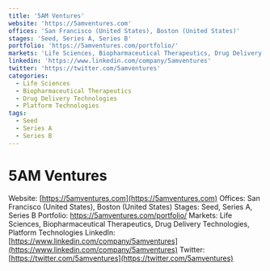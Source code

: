 ```yaml
---
title: '5AM Ventures'
website: 'https://5amventures.com'
offices: 'San Francisco (United States), Boston (United States)'
stages: 'Seed, Series A, Series B'
portfolio: 'https://5amventures.com/portfolio/'
markets: 'Life Sciences, Biopharmaceutical Therapeutics, Drug Delivery Technologies, Platform Technologies'
linkedin: 'https://www.linkedin.com/company/5amventures'
twitter: 'https://twitter.com/5amventures'
categories:
  - Life Sciences
  - Biopharmaceutical Therapeutics
  - Drug Delivery Technologies
  - Platform Technologies
tags:
  - Seed
  - Series A
  - Series B
---
```


# 5AM Ventures
Website: [https://5amventures.com](https://5amventures.com)
Offices: San Francisco (United States), Boston (United States)
Stages: Seed, Series A, Series B
Portfolio: https://5amventures.com/portfolio/
Markets: Life Sciences, Biopharmaceutical Therapeutics, Drug Delivery Technologies, Platform Technologies
LinkedIn: [https://www.linkedin.com/company/5amventures](https://www.linkedin.com/company/5amventures)
Twitter: [https://twitter.com/5amventures](https://twitter.com/5amventures)
